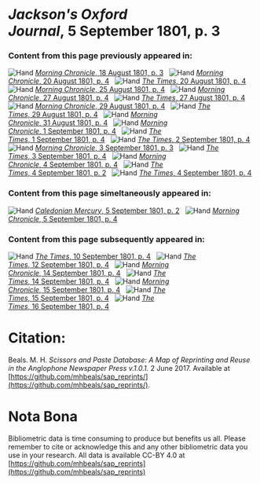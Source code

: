 # *Jackson's Oxford Journal*, 5 September 1801, p. 3  
  
### Content from this page previously appeared in:  
![Hand](http://scissorsandpaste.net/wp-content/uploads/2017/06/smallhandpointer.png) [*Morning Chronicle*, 18 August 1801, p. 3](https://mhbeals.github.io/sap_html/Morning-Chronicle/Morning-Chronicle-18-August-1801-p-3)  
![Hand](http://scissorsandpaste.net/wp-content/uploads/2017/06/smallhandpointer.png) [*Morning Chronicle*, 20 August 1801, p. 4](https://mhbeals.github.io/sap_html/Morning-Chronicle/Morning-Chronicle-20-August-1801-p-4)  
![Hand](http://scissorsandpaste.net/wp-content/uploads/2017/06/smallhandpointer.png) [*The Times*, 20 August 1801, p. 4](https://mhbeals.github.io/sap_html/The-Times/The-Times-20-August-1801-p-4)  
![Hand](http://scissorsandpaste.net/wp-content/uploads/2017/06/smallhandpointer.png) [*Morning Chronicle*, 25 August 1801, p. 4](https://mhbeals.github.io/sap_html/Morning-Chronicle/Morning-Chronicle-25-August-1801-p-4)  
![Hand](http://scissorsandpaste.net/wp-content/uploads/2017/06/smallhandpointer.png) [*Morning Chronicle*, 27 August 1801, p. 4](https://mhbeals.github.io/sap_html/Morning-Chronicle/Morning-Chronicle-27-August-1801-p-4)  
![Hand](http://scissorsandpaste.net/wp-content/uploads/2017/06/smallhandpointer.png) [*The Times*, 27 August 1801, p. 4](https://mhbeals.github.io/sap_html/The-Times/The-Times-27-August-1801-p-4)  
![Hand](http://scissorsandpaste.net/wp-content/uploads/2017/06/smallhandpointer.png) [*Morning Chronicle*, 29 August 1801, p. 4](https://mhbeals.github.io/sap_html/Morning-Chronicle/Morning-Chronicle-29-August-1801-p-4)  
![Hand](http://scissorsandpaste.net/wp-content/uploads/2017/06/smallhandpointer.png) [*The Times*, 29 August 1801, p. 4](https://mhbeals.github.io/sap_html/The-Times/The-Times-29-August-1801-p-4)  
![Hand](http://scissorsandpaste.net/wp-content/uploads/2017/06/smallhandpointer.png) [*Morning Chronicle*, 31 August 1801, p. 4](https://mhbeals.github.io/sap_html/Morning-Chronicle/Morning-Chronicle-31-August-1801-p-4)  
![Hand](http://scissorsandpaste.net/wp-content/uploads/2017/06/smallhandpointer.png) [*Morning Chronicle*, 1 September 1801, p. 4](https://mhbeals.github.io/sap_html/Morning-Chronicle/Morning-Chronicle-1-September-1801-p-4)  
![Hand](http://scissorsandpaste.net/wp-content/uploads/2017/06/smallhandpointer.png) [*The Times*, 1 September 1801, p. 4](https://mhbeals.github.io/sap_html/The-Times/The-Times-1-September-1801-p-4)  
![Hand](http://scissorsandpaste.net/wp-content/uploads/2017/06/smallhandpointer.png) [*The Times*, 2 September 1801, p. 4](https://mhbeals.github.io/sap_html/The-Times/The-Times-2-September-1801-p-4)  
![Hand](http://scissorsandpaste.net/wp-content/uploads/2017/06/smallhandpointer.png) [*Morning Chronicle*, 3 September 1801, p. 3](https://mhbeals.github.io/sap_html/Morning-Chronicle/Morning-Chronicle-3-September-1801-p-3)  
![Hand](http://scissorsandpaste.net/wp-content/uploads/2017/06/smallhandpointer.png) [*The Times*, 3 September 1801, p. 4](https://mhbeals.github.io/sap_html/The-Times/The-Times-3-September-1801-p-4)  
![Hand](http://scissorsandpaste.net/wp-content/uploads/2017/06/smallhandpointer.png) [*Morning Chronicle*, 4 September 1801, p. 4](https://mhbeals.github.io/sap_html/Morning-Chronicle/Morning-Chronicle-4-September-1801-p-4)  
![Hand](http://scissorsandpaste.net/wp-content/uploads/2017/06/smallhandpointer.png) [*The Times*, 4 September 1801, p. 2](https://mhbeals.github.io/sap_html/The-Times/The-Times-4-September-1801-p-2)  
![Hand](http://scissorsandpaste.net/wp-content/uploads/2017/06/smallhandpointer.png) [*The Times*, 4 September 1801, p. 4](https://mhbeals.github.io/sap_html/The-Times/The-Times-4-September-1801-p-4)  
  
### Content from this page simeltaneously appeared in:  
![Hand](http://scissorsandpaste.net/wp-content/uploads/2017/06/smallhandpointer.png) [*Caledonian Mercury*, 5 September 1801, p. 2](https://mhbeals.github.io/sap_html/Caledonian-Mercury/Caledonian-Mercury-5-September-1801-p-2)  
![Hand](http://scissorsandpaste.net/wp-content/uploads/2017/06/smallhandpointer.png) [*Morning Chronicle*, 5 September 1801, p. 4](https://mhbeals.github.io/sap_html/Morning-Chronicle/Morning-Chronicle-5-September-1801-p-4)  
  
### Content from this page subsequently appeared in:  
![Hand](http://scissorsandpaste.net/wp-content/uploads/2017/06/smallhandpointer.png) [*The Times*, 10 September 1801, p. 4](https://mhbeals.github.io/sap_html/The-Times/The-Times-10-September-1801-p-4)  
![Hand](http://scissorsandpaste.net/wp-content/uploads/2017/06/smallhandpointer.png) [*The Times*, 12 September 1801, p. 4](https://mhbeals.github.io/sap_html/The-Times/The-Times-12-September-1801-p-4)  
![Hand](http://scissorsandpaste.net/wp-content/uploads/2017/06/smallhandpointer.png) [*Morning Chronicle*, 14 September 1801, p. 4](https://mhbeals.github.io/sap_html/Morning-Chronicle/Morning-Chronicle-14-September-1801-p-4)  
![Hand](http://scissorsandpaste.net/wp-content/uploads/2017/06/smallhandpointer.png) [*The Times*, 14 September 1801, p. 4](https://mhbeals.github.io/sap_html/The-Times/The-Times-14-September-1801-p-4)  
![Hand](http://scissorsandpaste.net/wp-content/uploads/2017/06/smallhandpointer.png) [*Morning Chronicle*, 15 September 1801, p. 4](https://mhbeals.github.io/sap_html/Morning-Chronicle/Morning-Chronicle-15-September-1801-p-4)  
![Hand](http://scissorsandpaste.net/wp-content/uploads/2017/06/smallhandpointer.png) [*The Times*, 15 September 1801, p. 4](https://mhbeals.github.io/sap_html/The-Times/The-Times-15-September-1801-p-4)  
![Hand](http://scissorsandpaste.net/wp-content/uploads/2017/06/smallhandpointer.png) [*The Times*, 16 September 1801, p. 4](https://mhbeals.github.io/sap_html/The-Times/The-Times-16-September-1801-p-4)  


# Citation: 

Beals. M. H. *Scissors and Paste Database: A Map of Reprinting and Reuse in the Anglophone Newspaper Press v.1.0.1.* 2 June 2017. Available at [https://github.com/mhbeals/sap_reprints/](https://github.com/mhbeals/sap_reprints/). 

# Nota Bona

Bibliometric data is time consuming to produce but benefits us all. Please remember to cite or acknowledge this and any other bibliometric data you use in your research. All data is available CC-BY 4.0 at [https://github.com/mhbeals/sap_reprints](https://github.com/mhbeals/sap_reprints)